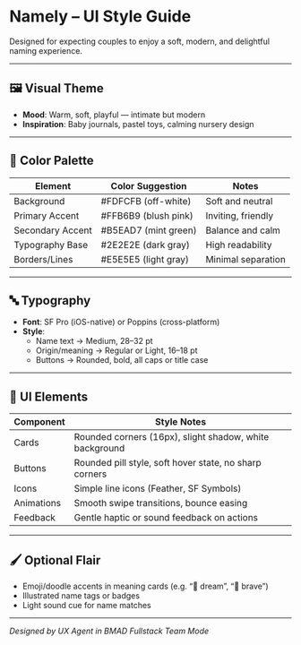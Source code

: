 # Namely – UI Style Guide

Designed for expecting couples to enjoy a soft, modern, and delightful naming experience.

---

## 🖼️ Visual Theme
- **Mood**: Warm, soft, playful — intimate but modern  
- **Inspiration**: Baby journals, pastel toys, calming nursery design  

---

## 🌈 Color Palette

| Element         | Color Suggestion        | Notes                         |
|-----------------|-------------------------|-------------------------------|
| Background      | #FDFCFB (off-white)     | Soft and neutral              |
| Primary Accent  | #FFB6B9 (blush pink)    | Inviting, friendly            |
| Secondary Accent| #B5EAD7 (mint green)    | Balance and calm              |
| Typography Base | #2E2E2E (dark gray)     | High readability              |
| Borders/Lines   | #E5E5E5 (light gray)    | Minimal separation            |

---

## 🔤 Typography
- **Font**: SF Pro (iOS-native) or Poppins (cross-platform)  
- **Style**:
  - Name text → Medium, 28–32 pt  
  - Origin/meaning → Regular or Light, 16–18 pt  
  - Buttons → Rounded, bold, all caps or title case  

---

## 🧩 UI Elements

| Component       | Style Notes                                           |
|-----------------|--------------------------------------------------------|
| Cards           | Rounded corners (16px), slight shadow, white background  
| Buttons         | Rounded pill style, soft hover state, no sharp corners  
| Icons           | Simple line icons (Feather, SF Symbols)  
| Animations      | Smooth swipe transitions, bounce easing  
| Feedback        | Gentle haptic or sound feedback on actions  

---

## 🖌️ Optional Flair
- Emoji/doodle accents in meaning cards (e.g. “🌙 dream”, “🦁 brave”)  
- Illustrated name tags or badges  
- Light sound cue for name matches  

---

*Designed by UX Agent in BMAD Fullstack Team Mode*
